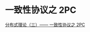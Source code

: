 <!--
 * @Author: tangdaoyong
 * @Date: 2021-02-01 11:23:42
 * @LastEditors: tangdaoyong
 * @LastEditTime: 2021-02-01 11:24:03
 * @Description: 一致性协议之 2PC
-->
# 一致性协议之 2PC

[分布式理论（三）—— 一致性协议之 2PC](https://www.cnblogs.com/stateis0/p/9062126.html)